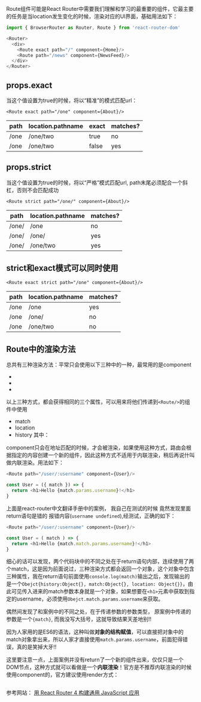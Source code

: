 Route组件可能是React Router中需要我们理解和学习的最重要的组件，它最主要的任务是当location发生变化的时候，渲染对应的UI界面，基础用法如下：
```js
import { BrowserRouter as Router, Route } from 'react-router-dom'

<Router>
  <div>
    <Route exact path="/" component={Home}/>
    <Route path="/news" component={NewsFeed}/>
  </div>
</Router>
```
props.exact
-
当这个值设置为true的时候，将以“精准”的模式匹配url：
```
<Route exact path="/one" component={About}/>
```
path	|location.pathname	|exact	|matches?
---|---|---|---
/one	|/one/two	|true|	no
/one	|/one/two	|false	|yes

props.strict
-
当这个值设置为true的时候，将以“严格”模式匹配url, path末尾必须配合一个斜杠，否则不会匹配成功
```
<Route strict path="/one/" component={About}/>
```
path	|location.pathname	|matches?
---|---|---
/one/	|/one	|no
/one/	|/one/	|yes
/one/	|/one/two	|yes
strict和exact模式可以同时使用
-
```
<Route exact strict path="/one" component={About}/>
```
path	|location.pathname	|matches?
---|---|---
/one	|/one	|yes
/one	|/one/	|no
/one	|/one/two	|no

Route中的渲染方法
-
总共有三种渲染方法：平常只会使用以下三种中的一种，最常用的是component
- <Route component>
- <Route render>
- <Route children>
以上三种方式，都会获得相同的三个属性，可以用来将他们传递到`<Route/>`的组件中使用
- match
- location
- history
其中：

component只会在地址匹配的时候，才会被渲染，如果使用这种方式，路由会根据指定的内容创建一个新的组件，因此这种方式不适用于内联渲染，稍后再说什叫做内联渲染。用法如下：

```js
<Route path="/user/:username" component={User}/>

const User = ({ match }) => {
  return <h1>Hello {match.params.username}!</h1>
}
```
上面是react-router中文翻译手册中的案例， 我自己在测试的时候 竟然发现里面return语句是错的 报错内容(`username undefined`),经测试，正确的如下：
```js
<Route path="/user/:username" component={User}/>

const User = ( match ) => {
  return <h1>Hello {match.match.params.username}!</h1>
}
```
细心的话可以发现，两个代码块中的不同之处在于return语句内部，连续使用了两个match，这是因为前面说过，三种渲染方式都会返回一个对象，这个对象中包含三种属性，我在return语句前面使用`console.log(match)`输出之后，发现输出的是一个`Obejct{history:Object{}, match:Object{}, location: Object{}}`，由此可见传入进来的match参数本身就是一个对象，如果想要在`<h1>`元素中获取到指定的username，必须使用`Obejct.match.params.username`来获取。 

偶然间发现了和案例中的不同之处，在于传递参数的参数类型， 原案例中传递的参数是一个`{match}`, 而我没写大括号，这就导致结果天差地别!!

因为人家用的是ES6的语法，这种叫做**对象的结构赋值**，可以直接把对象中的match对象拿出来，所以人家才直接使用`match.params.username`，前面犯得错误，真的是笑掉大牙!!

这里要注意一点，上面案例并没有return了一个新的组件出来，仅仅只是一个DOM节点，这种方式就可以看做是一个**内联渲染**！官方是不推荐内联渲染的时候使用component的，官方建议使用render方式：
```js

```

参考网站：
<a href="http://www.oschina.net/translate/universal-web-apps-with-react-router-4">用 React Router 4 构建通用 JavaScript 应用</a>